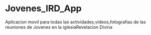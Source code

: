 # Jovenes_IRD_App
Aplicacion movil para todas las actividades,videos,fotografias de las reuniones de Jovenes en la iglesiaRevelacion Divina
